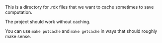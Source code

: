 This is a directory for .rdx files that we want to cache sometimes to save computation.

The project should work without caching.

You can use `make putcache` and `make getcache` in ways that should roughly make sense.
